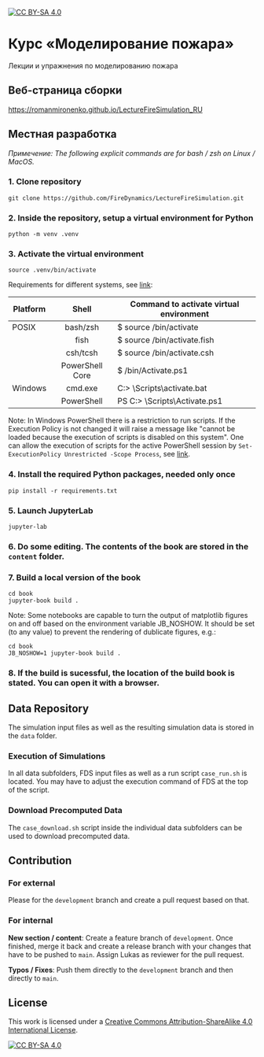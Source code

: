 [![CC BY-SA 4.0][cc-by-sa-shield]][cc-by-sa]

# Курс «Моделирование пожара»
Лекции и упражнения по моделированию пожара

## Веб-страница сборки
https://romanmironenko.github.io/LectureFireSimulation_RU

## Местная разработка

*Примечение: The following explicit commands are for bash / zsh on Linux / MacOS.*

### 1. Clone repository
```
git clone https://github.com/FireDynamics/LectureFireSimulation.git
```
### 2. Inside the repository, setup a virtual environment for Python
```
python -m venv .venv
```
### 3. Activate the virtual environment
```
source .venv/bin/activate
```

Requirements for different systems, see [link](https://docs.python.org/3/library/venv.html):

| Platform | Shell           | Command to activate virtual environment|
| -------- |:---------------:| -------------------------------------- |
| POSIX    | bash/zsh        | $ source <venv>/bin/activate           |
|          | fish            |   $ source <venv>/bin/activate.fish    |
|          | csh/tcsh        |    $ source <venv>/bin/activate.csh    |
|          | PowerShell Core |    $ <venv>/bin/Activate.ps1           |
| Windows  | cmd.exe         |    C:\> <venv>\Scripts\activate.bat    |
|          | PowerShell      |    PS C:\> <venv>\Scripts\Activate.ps1 |

Note: In Windows PowerShell there is a restriction to run scripts. If the Execution Policy is not changed it will raise a message like "cannot be loaded because the execution of scripts is disabled on this system". One can allow the execution of scripts for the active PowerShell session by `Set-ExecutionPolicy Unrestricted -Scope Process`, see [link](https://stackoverflow.com/questions/18713086/virtualenv-wont-activate-on-windows).

### 4. Install the required Python packages, needed only once
```
pip install -r requirements.txt
```
### 5. Launch JupyterLab
```
jupyter-lab
```
### 6. Do some editing. The contents of the book are stored in the `content` folder.
### 7. Build a local version of the book
```
cd book
jupyter-book build .
```
Note: Some notebooks are capable to turn the output of matplotlib figures on and off based on the environment variable JB_NOSHOW. It should be set (to any value) to prevent the rendering of dublicate figures, e.g.:

```
cd book
JB_NOSHOW=1 jupyter-book build .
```

### 8. If the build is sucessful, the location of the build book is stated. You can open it with a browser.

## Data Repository

The simulation input files as well as the resulting simulation data is stored in the `data` folder.

### Execution of Simulations

In all data subfolders, FDS input files as well as a run script `case_run.sh` is located. You may have to adjust the execution command of FDS at the top of the script.

### Download Precomputed Data

The `case_download.sh` script inside the individual data subfolders can be used to download precomputed data.

## Contribution

### For external

Please for the `development` branch and create a pull request based on that.

### For internal

**New section / content**: Create a feature branch of `development`. Once finished, merge it back and create a release branch with your changes that have to be pushed to `main`. Assign Lukas as reviewer for the pull request.

**Typos / Fixes**: Push them directly to the `development` branch and then directly to `main`.

## License

This work is licensed under a
[Creative Commons Attribution-ShareAlike 4.0 International License][cc-by-sa].

[![CC BY-SA 4.0][cc-by-sa-image]][cc-by-sa]

[cc-by-sa]: http://creativecommons.org/licenses/by-sa/4.0/
[cc-by-sa-image]: https://licensebuttons.net/l/by-sa/4.0/88x31.png
[cc-by-sa-shield]: https://img.shields.io/badge/License-CC%20BY--SA%204.0-lightgrey.svg
